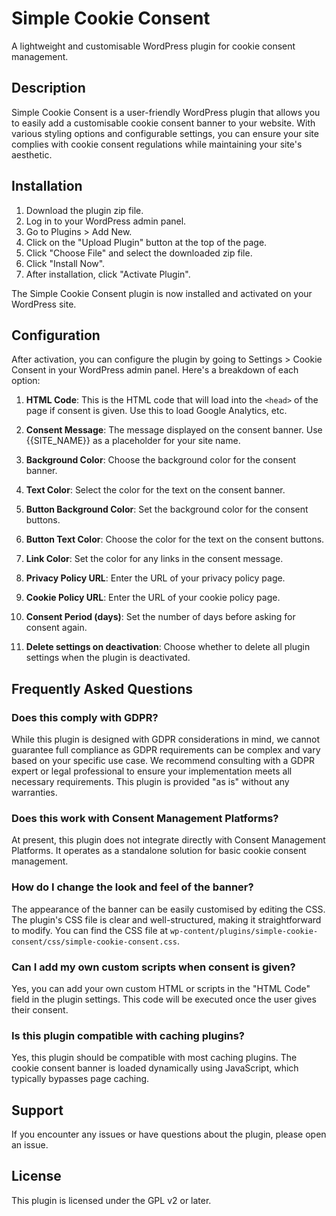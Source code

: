 # Simple Cookie Consent

A lightweight and customisable WordPress plugin for cookie consent management.

## Description

Simple Cookie Consent is a user-friendly WordPress plugin that allows you to easily add a customisable cookie consent banner to your website. With various styling options and configurable settings, you can ensure your site complies with cookie consent regulations while maintaining your site's aesthetic.

## Installation

1. Download the plugin zip file.
2. Log in to your WordPress admin panel.
3. Go to Plugins > Add New.
4. Click on the "Upload Plugin" button at the top of the page.
5. Click "Choose File" and select the downloaded zip file.
6. Click "Install Now".
7. After installation, click "Activate Plugin".

The Simple Cookie Consent plugin is now installed and activated on your WordPress site.

## Configuration

After activation, you can configure the plugin by going to Settings > Cookie Consent in your WordPress admin panel. Here's a breakdown of each option:

1. **HTML Code**: This is the HTML code that will load into the `<head>` of the page if consent is given. Use this to load Google Analytics, etc.

2. **Consent Message**: The message displayed on the consent banner. Use {{SITE_NAME}} as a placeholder for your site name.

3. **Background Color**: Choose the background color for the consent banner.

4. **Text Color**: Select the color for the text on the consent banner.

5. **Button Background Color**: Set the background color for the consent buttons.

6. **Button Text Color**: Choose the color for the text on the consent buttons.

7. **Link Color**: Set the color for any links in the consent message.

8. **Privacy Policy URL**: Enter the URL of your privacy policy page.

9. **Cookie Policy URL**: Enter the URL of your cookie policy page.

10. **Consent Period (days)**: Set the number of days before asking for consent again.

11. **Delete settings on deactivation**: Choose whether to delete all plugin settings when the plugin is deactivated.

## Frequently Asked Questions

### Does this comply with GDPR?

While this plugin is designed with GDPR considerations in mind, we cannot guarantee full compliance as GDPR requirements can be complex and vary based on your specific use case. We recommend consulting with a GDPR expert or legal professional to ensure your implementation meets all necessary requirements. This plugin is provided "as is" without any warranties.

### Does this work with Consent Management Platforms?

At present, this plugin does not integrate directly with Consent Management Platforms. It operates as a standalone solution for basic cookie consent management.

### How do I change the look and feel of the banner?

The appearance of the banner can be easily customised by editing the CSS. The plugin's CSS file is clear and well-structured, making it straightforward to modify. You can find the CSS file at `wp-content/plugins/simple-cookie-consent/css/simple-cookie-consent.css`.

### Can I add my own custom scripts when consent is given?

Yes, you can add your own custom HTML or scripts in the "HTML Code" field in the plugin settings. This code will be executed once the user gives their consent.

### Is this plugin compatible with caching plugins?

Yes, this plugin should be compatible with most caching plugins. The cookie consent banner is loaded dynamically using JavaScript, which typically bypasses page caching.

## Support

If you encounter any issues or have questions about the plugin, please open an issue.

## License

This plugin is licensed under the GPL v2 or later.